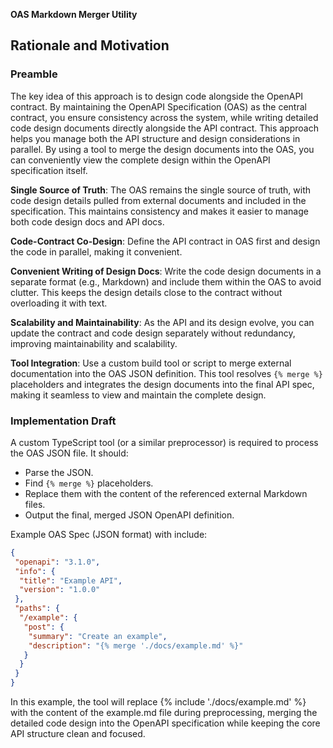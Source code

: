 **OAS Markdown Merger Utility**

## Rationale and Motivation

### Preamble

The key idea of this approach is to design code alongside the OpenAPI contract. By maintaining the OpenAPI Specification (OAS) as the central contract, you ensure consistency across the system, while writing detailed code design documents directly alongside the API contract. This approach helps you manage both the API structure and design considerations in parallel. By using a tool to merge the design documents into the OAS, you can conveniently view the complete design within the OpenAPI specification itself.

**Single Source of Truth**: The OAS remains the single source of truth, with code design details pulled from external documents and included in the specification. This maintains consistency and makes it easier to manage both code design docs and API docs.

**Code-Contract Co-Design**: Define the API contract in OAS first and design the code in parallel, making it convenient.

**Convenient Writing of Design Docs**: Write the code design documents in a separate format (e.g., Markdown) and include them within the OAS to avoid clutter. This keeps the design details close to the contract without overloading it with text.

**Scalability and Maintainability**: As the API and its design evolve, you can update the contract and code design separately without redundancy, improving maintainability and scalability.

**Tool Integration**: Use a custom build tool or script to merge external documentation into the OAS JSON definition. This tool resolves `{% merge %}` placeholders and integrates the design documents into the final API spec, making it seamless to view and maintain the complete design.

### Implementation Draft

A custom TypeScript tool (or a similar preprocessor) is required to process the OAS JSON file. It should:

- Parse the JSON.
- Find `{% merge %}` placeholders.
- Replace them with the content of the referenced external Markdown files.
- Output the final, merged JSON OpenAPI definition.

Example OAS Spec (JSON format) with include:

```json
{
 "openapi": "3.1.0",
 "info": {
  "title": "Example API",
  "version": "1.0.0"
 },
 "paths": {
  "/example": {
   "post": {
    "summary": "Create an example",
    "description": "{% merge './docs/example.md' %}"
   }
  }
 }
}
```

In this example, the tool will replace {% include './docs/example.md' %} with the content of the example.md file during preprocessing, merging the detailed code design into the OpenAPI specification while keeping the core API structure clean and focused.
